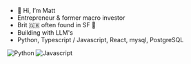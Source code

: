 - 👋 Hi, I’m Matt
- Entrepreneur & former macro investor
- Brit 🇬🇧 often found in SF 🌉
- Building with LLM's 
- Python, Typescript / Javascript, React, mysql, PostgreSQL

![Python](https://img.shields.io/badge/python-3670A0?style=for-the-badge&logo=python&logoColor=ffdd54)
![Javascript](https://img.shields.io/badge/javascript-3670A0?style=for-the-badge&logo=javascript&logoColor=ffdd54)


<!---
WhiteRabbit-XR/WhiteRabbit-XR is a ✨ special ✨ repository because its `README.md` (this file) appears on your GitHub profile.
You can click the Preview link to take a look at your changes.
--->

